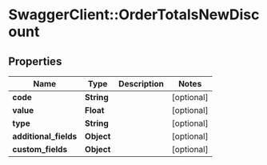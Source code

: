 # SwaggerClient::OrderTotalsNewDiscount

## Properties
Name | Type | Description | Notes
------------ | ------------- | ------------- | -------------
**code** | **String** |  | [optional] 
**value** | **Float** |  | [optional] 
**type** | **String** |  | [optional] 
**additional_fields** | **Object** |  | [optional] 
**custom_fields** | **Object** |  | [optional] 


